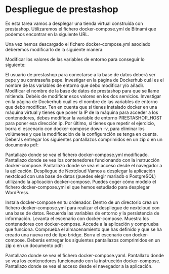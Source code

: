 # Despliegue de prestashop

Es esta tarea vamos a desplegar una tienda virtual construída con prestashop. Utilizaremos el fichero docker-compose.yml de Bitnami que podemos encontrar en la siguiente URL.

Una vez hemos descargado el fichero docker-compose.yml asociado deberemos modificarlo de la siguiente manera:

Modificar los valores de las variables de entorno para conseguir lo siguiente:

El usuario de prestashop para conectarse a la base de datos deberá ser pepe y su contraseña pepe. Investigar en la página de Dockerhub cuál es el nombre de las variables de entorno que debo modificar y/o añadir.
Modificar el nombre de la base de datos de prestashop para que se llame mitienda. Debéis de modificar esos valores en los dos servicios. Investigar en la página de Dockerhub cuál es el nombre de las variables de entorno que debo modificar.
Ten en cuenta que si tienes instalado docker en una máquina virtual y tienes que poner la IP de la máquina para acceder a los contenedores, debes modificar la variable de entorno PRESTASHOP_HOST para poner esa dirección ip.
Por último, si tienes que repetir el ejercicio, borra el escenario con docker-compose down -v, para eliminar los volúmenes y que la modificación de la configuración se tenga en cuenta.
Deberás entregar los siguientes pantallazos comprimidos en un zip o en un documento pdf:

Pantallazo donde se vea el fichero docker-compose.yml modificado.
Pantallazo donde se vea los contenedores funcionando con la instrucción docker-compose.
Pantallazo donde se vea el acceso desde el navegador a la aplicación.
Despliegue de Nextcloud
Vamos a desplegar la aplicación nextcloud con una base de datos (puedes elegir mariadb o PostgreSQL) utilizando la aplicación docker-compose. Puedes coger cómo modelo el fichero docker-compose.yml el que hemos estudiado para desplegar WordPress.

Instala docker-compose en tu ordenador.
Dentro de un directorio crea un fichero docker-compose.yml para realizar el despliegue de nextcloud con una base de datos. Recuerda las variables de entorno y la persistencia de información.
Levanta el escenario con docker-compose.
Muestra los contenedores con docker-compose.
Accede a la aplicación y comprueba que funciona.
Comprueba el almacenamiento que has definido y que se ha creado una nueva red de tipo bridge.
Borra el escenario con docker-compose.
Deberás entregar los siguientes pantallazos comprimidos en un zip o en un documento pdf:

Pantallazo donde se vea el fichero docker-compose.yaml.
Pantallazo donde se vea los contenedores funcionando con la instrucción docker-compose.
Pantallazo donde se vea el acceso desde el navegador a la aplicación.